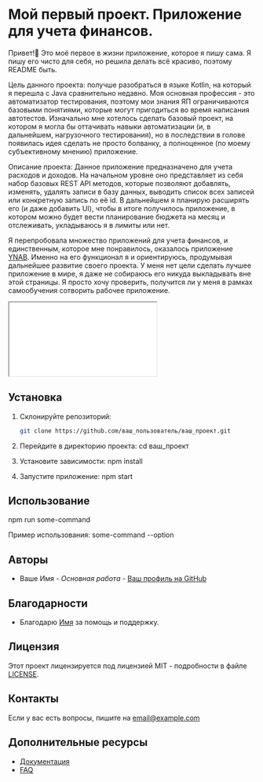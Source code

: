 # Мой первый проект. Приложение для учета финансов.

Привет!👋 Это моё первое в жизни приложение, которое я пишу сама. Я пишу его чисто для себя, но решила делать всё красиво, поэтому README быть.

Цель данного проекта: получше разобраться в языке Kotlin, на который я перешла с Java сравнительно недавно. Моя основная профессия - это автоматизатор тестирования, поэтому мои знания ЯП ограничиваются базовыми понятиями, которые могут пригодиться во время написания автотестов.
Изначально мне хотелось сделать базовый проект, на котором я могла бы оттачивать навыки автоматизации (и, в дальнейшем, нагрузочного тестирования), но в последствии в голове появилась идея сделать не просто болванку, а полноценное (по моему субъективному мнению) приложение.

Описание проекта: Данное приложение предназначено для учета расходов и доходов. На начальном уровне оно представляет из себя набор базовых REST API методов, которые позволяют добавлять, изменять, удалять записи в базу данных, выводить список всех записей или конкретную запись по её id.
В дальнейшем я планирую расширять его (и даже добавить UI), чтобы в итоге получилось приложение, в котором можно будет вести планирование бюджета на месяц и отслеживать, укладываюсь я в лимиты или нет.

Я перепробовала множество приложений для учета финансов, и единственным, которое мне понравилось, оказалось приложение [YNAB](https://www.ynab.com/). Именно на его функционал я и ориентируюсь, продумывая дальнейшее развитие своего проекта.
У меня нет цели сделать лучшее приложение в мире, я даже не собираюсь его никуда выкладывать вне этой страницы. Я просто хочу проверить, получится ли у меня в рамках самообучения сотворить рабочее приложение.

<iframe src="src/main/resources/static/docs/index.html"></iframe>


## Установка

1. Склонируйте репозиторий:
    ```sh
    git clone https://github.com/ваш_пользователь/ваш_проект.git
    
2. Перейдите в директорию проекта:
        cd ваш_проект
    
3. Установите зависимости:
        npm install
    
4. Запустите приложение:
        npm start
    

## Использование

npm run some-command

Пример использования:
some-command --option

## Авторы

* Ваше Имя - *Основная работа* - [Ваш профиль на GitHub](https://github.com/ваш_пользователь)

## Благодарности

* Благодарю [Имя](ссылка) за помощь и поддержку.

## Лицензия

Этот проект лицензируется под лицензией MIT - подробности в файле [LICENSE](LICENSE).

## Контакты

Если у вас есть вопросы, пишите на email@example.com

## Дополнительные ресурсы

* [Документация](ссылка)
* [FAQ](ссылка)
```

